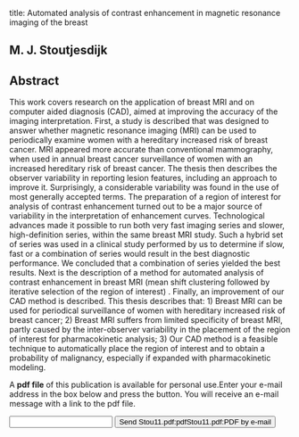 title: Automated analysis of contrast enhancement in magnetic resonance imaging of the breast

## M. J. Stoutjesdijk

## Abstract
This work covers research on the application of breast MRI and on computer aided diagnosis (CAD), aimed at improving the accuracy of the imaging interpretation. First, a study is described that was designed to answer whether magnetic resonance imaging (MRI) can be used to periodically examine women with a hereditary increased risk of breast cancer. MRI appeared more accurate than conventional mammography, when used in annual breast cancer surveillance of women with an increased hereditary risk of breast cancer. The thesis then describes the observer variability in reporting lesion features, including an approach to improve it. Surprisingly, a considerable variability was found in the use of most generally accepted terms. The preparation of a region of interest for analysis of contrast enhancement turned out to be a major source of variability in the interpretation of enhancement curves. Technological advances made it possible to run both very fast imaging series and slower, high-definition series, within the same breast MRI study. Such a hybrid set of series was used in a clinical study performed by us to determine if slow, fast or a combination of series would result in the best diagnostic performance. We concluded that a combination of series yielded the best results. Next is the description of a method for automated analysis of contrast enhancement in breast MRI (mean shift clustering followed by iterative selection of the region of interest) . Finally, an improvement of our CAD method is described. This thesis describes that: 1) Breast MRI can be used for periodical surveillance of women with hereditary increased risk of breast cancer; 2) Breast MRI suffers from limited specificity of breast MRI, partly caused by the inter-observer variability in the placement of the region of interest for pharmacokinetic analysis; 3) Our CAD method is a feasible technique to automatically place the region of interest and to obtain a probability of malignancy, especially if expanded with pharmacokinetic modeling.

A <b>pdf file</b> of this publication is available for personal use.Enter your e-mail address in the box below and press the button. You will receive an e-mail message with a link to the pdf file.
<form action="sender.php">  <input type="text" name="email">  <input type="submit" value="Send Stou11.pdf:pdfStou11.pdf:PDF by e-mail"></form>